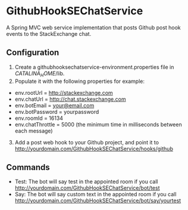 GithubHookSEChatService
=======================

A Spring MVC web service implementation that posts Github post hook events to the StackExchange chat.

Configuration
-------------

1. Create a githubhooksechatservice-environment.properties file in $CATALINA_HOME$/lib.
2. Populate it with the following properties for example:
 - env.rootUrl = http://stackexchange.com
 - env.chatUrl = http://chat.stackexchange.com
 - env.botEmail = your@email.com
 - env.botPassword = yourpassword
 - env.roomId = 16134
 - env.chatThrottle = 5000 (the minimum time in milliseconds between each message)
3. Add a post web hook to your Github project, and point it to http://yourdomain.com/GithubHookSEChatService/hooks/github

Commands
--------

- Test: The bot will say test in the appointed room if you call http://yourdomain.com/GithubHookSEChatService/bot/test
- Say: The bot will say custom text in the appointed room if you call http://yourdomain.com/GithubHookSEChatService/bot/say/yourtest